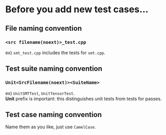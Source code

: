 # Before you add new test cases...

## File naming convention
### `<src filename(noext)>_test.cpp`
ex) `smt_test.cpp` includes the tests for `smt.cpp`.

## Test suite naming convention
### `Unit<SrcFilename(noext)><SuiteName>`
ex) `UnitSMTTest`, `UnitTensorTest`.  
**Unit** prefix is important: this distinguishes unit tests from tests for passes.  

## Test case naming convention
Name them as you like, just use `CamelCase`.
